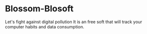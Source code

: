 # Blossom-Blosoft
Let's fight against digital pollution It is an free soft that will track your computer habits and data consumption.
